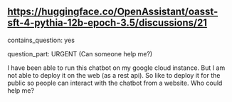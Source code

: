 ## https://huggingface.co/OpenAssistant/oasst-sft-4-pythia-12b-epoch-3.5/discussions/21

contains_question: yes

question_part: URGENT (Can someone help me?)

I have been able to run this chatbot on my google cloud instance. But I am not able to deploy it on the web (as a rest api). So like to deploy it for the public so people can interact with the chatbot from a website. Who could help me?